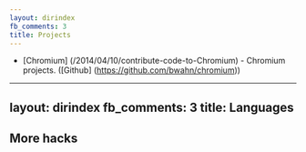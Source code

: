 ```yaml
---
layout: dirindex
fb_comments: 3
title: Projects
---
```



- [Chromium] (/2014/04/10/contribute-code-to-Chromium) - Chromium projects. ([Github] (https://github.com/bwahn/chromium))


---
layout: dirindex
fb_comments: 3
title: Languages
---



## More hacks
